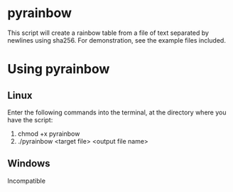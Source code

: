 # pyrainbow
This script will create a rainbow table from a file of text separated by newlines using sha256. For demonstration, see the example files included.

# Using pyrainbow
## Linux
Enter the following commands into the terminal, at the directory where you have the script:

1. chmod +x pyrainbow
2. ./pyrainbow \<target file\> \<output file name\>
  
## Windows
Incompatible
